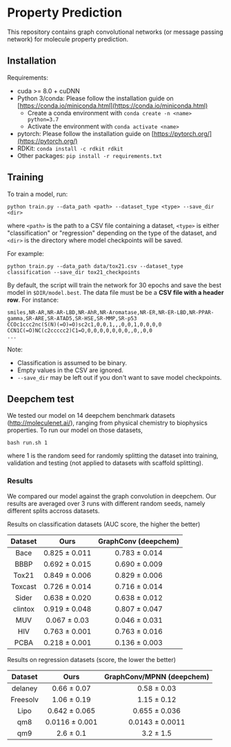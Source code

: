 # Property Prediction
This repository contains graph convolutional networks (or message passing network) for molecule property prediction. 

## Installation
Requirements:
 * cuda >= 8.0 + cuDNN
 * Python 3/conda: Please follow the installation guide on [https://conda.io/miniconda.html](https://conda.io/miniconda.html)
   * Create a conda environment with `conda create -n <name> python=3.7`
   * Activate the environment with `conda activate <name>`
 * pytorch: Please follow the installation guide on [https://pytorch.org/](https://pytorch.org/)
 * RDKit: `conda install -c rdkit rdkit`
 * Other packages: `pip install -r requirements.txt`

## Training
To train a model, run:
```
python train.py --data_path <path> --dataset_type <type> --save_dir <dir>
```
where `<path>` is the path to a CSV file containing a dataset, `<type>` is either "classification" or "regression" depending on the type of the dataset, and `<dir>` is the directory where model checkpoints will be saved.

For example:
```
python train.py --data_path data/tox21.csv --dataset_type classification --save_dir tox21_checkpoints

```
By default, the script will train the network for 30 epochs and save the best model in `$DIR/model.best`.
The data file must be be a **CSV file with a header row**. For instance:
```
smiles,NR-AR,NR-AR-LBD,NR-AhR,NR-Aromatase,NR-ER,NR-ER-LBD,NR-PPAR-gamma,SR-ARE,SR-ATAD5,SR-HSE,SR-MMP,SR-p53
CCOc1ccc2nc(S(N)(=O)=O)sc2c1,0,0,1,,,0,0,1,0,0,0,0
CCN1C(=O)NC(c2ccccc2)C1=O,0,0,0,0,0,0,0,,0,,0,0
...
```

Note:
* Classification is assumed to be binary.
* Empty values in the CSV are ignored.
* `--save_dir` may be left out if you don't want to save model checkpoints.

## Deepchem test
We tested our model on 14 deepchem benchmark datasets (http://moleculenet.ai/), ranging from physical chemistry to biophysics
properties. To run our model on those datasets,  
```
bash run.sh 1
```
where 1 is the random seed for randomly splitting the dataset into training, validation and testing (not applied to datasets with scaffold splitting).

### Results

We compared our model against the graph convolution in deepchem. Our results are averaged over 3 runs with different random seeds, namely different splits accross datasets.

Results on classification datasets (AUC score, the higher the better)

| Dataset   |	Ours   |	GraphConv (deepchem)   |
| :-------------: |:-------------:| :-----:|
| Bace	| 0.825 ± 0.011	| 0.783 ± 0.014 |
| BBBP	| 0.692 ± 0.015	| 0.690 ± 0.009 |
| Tox21	| 0.849 ± 0.006	| 0.829 ± 0.006 |
| Toxcast	| 0.726 ± 0.014	| 0.716 ± 0.014 |
| Sider |	0.638 ± 0.020	| 0.638 ± 0.012 |
| clintox	| 0.919 ± 0.048	| 0.807 ± 0.047 |
| MUV	| 0.067 ± 0.03 | 0.046 ± 0.031 |
| HIV |	0.763 ± 0.001 |	0.763 ± 0.016 |
| PCBA	| 0.218 ± 0.001 | 	0.136 ± 0.003 | 

Results on regression datasets (score, the lower the better)

Dataset	| Ours	| GraphConv/MPNN (deepchem) |
| :-------------: |:-------------:| :-----:|
delaney	| 0.66 ± 0.07 | 	0.58 ± 0.03 |
Freesolv |	1.06 ± 0.19	| 1.15 ± 0.12 |
Lipo |	0.642 ± 0.065 |	0.655 ± 0.036 |
qm8 |	0.0116 ± 0.001 | 0.0143 ± 0.0011 |
qm9 |	2.6 ± 0.1	| 3.2 ± 1.5 |
